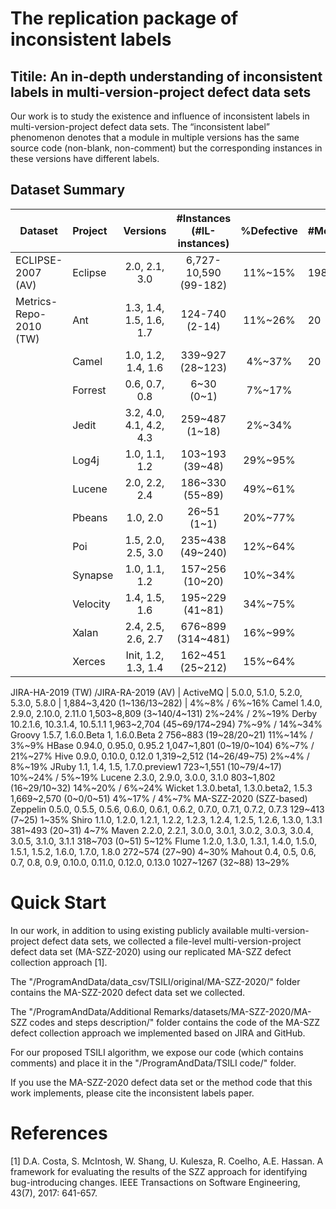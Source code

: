 # The replication package of inconsistent labels

## Titile: An in-depth understanding of inconsistent labels in multi-version-project defect data sets

Our work is to study the existence and influence of inconsistent labels in multi-version-project defect data sets.	The “inconsistent label” phenomenon denotes that a module in multiple versions has the same source code (non-blank, non-comment) but the corresponding instances in these versions have different labels.

## Dataset Summary

Dataset              | Project     | Versions            | #Instances (#IL-instances)     | %Defective | #Metrics
-------              | :------     | :------:            | :------------------------:     | :--------: | :-------
ECLIPSE-2007 (AV)    | Eclipse     | 2.0, 2.1, 3.0       |  6,727-10,590 (99-182)         | 11%~15%    | 198
Metrics-Repo-2010 (TW)	| Ant	| 1.3, 1.4, 1.5, 1.6, 1.7	| 124-740 (2-14)	| 11%~26% | 20
	| Camel	| 1.0, 1.2, 1.4, 1.6	| 339~927 (28~123)	| 4%~37% | 20
	| Forrest	| 0.6, 0.7, 0.8	| 6~30 (0~1)	| 7%~17%
	| Jedit	| 3.2, 4.0, 4.1, 4.2, 4.3	| 259~487 (1~18)	| 2%~34%
	| Log4j	| 1.0, 1.1, 1.2	| 103~193 (39~48)	| 29%~95%
	| Lucene	| 2.0, 2.2, 2.4	| 186~330 (55~89)	| 49%~61%
	| Pbeans	| 1.0, 2.0	| 26~51 (1~1)	| 20%~77%
	| Poi	| 1.5, 2.0, 2.5, 3.0	| 235~438 (49~240)	| 12%~64%
	| Synapse	| 1.0, 1.1, 1.2	| 157~256 (10~20)	| 10%~34%
	| Velocity	| 1.4, 1.5, 1.6	| 195~229 (41~81)	| 34%~75%
	| Xalan	| 2.4, 2.5, 2.6, 2.7	| 676~899 (314~481)	| 16%~99%
	| Xerces	| Init, 1.2, 1.3, 1.4	| 162~451 (25~212)	| 15%~64%
JIRA-HA-2019 (TW)
/JIRA-RA-2019 (AV) | ActiveMQ	| 5.0.0, 5.1.0, 5.2.0, 5.3.0, 5.8.0	| 1,884~3,420 (1~136/13~282)	| 4%~8% / 6%~16%
	Camel	1.4.0, 2.9.0, 2.10.0, 2.11.0	1,503~8,809 (3~140/4~131)	2%~24% / 2%~19%
	Derby	10.2.1.6, 10.3.1.4, 10.5.1.1	1,963~2,704 (45~69/174~294)	7%~9% / 14%~34%
	Groovy	1.5.7, 1.6.0.Beta 1, 1.6.0.Beta 2	756~883 (19~28/20~21)	11%~14% / 3%~9%
	HBase	0.94.0, 0.95.0, 0.95.2	1,047~1,801 (0~19/0~104)	6%~7% / 21%~27%
	Hive	0.9.0, 0.10.0, 0.12.0	1,319~2,512 (14~26/49~75)	2%~4% / 8%~19%
	JRuby	1.1, 1.4, 1.5, 1.7.0.preview1	723~1,551 (10~79/4~17)	10%~24% / 5%~19%
	Lucene	2.3.0, 2.9.0, 3.0.0, 3.1.0	803~1,802 (16~29/10~32)	14%~20% / 6%~24%
	Wicket	1.3.0.beta1, 1.3.0.beta2, 1.5.3	1,669~2,570 (0~0/0~51)	4%~17% / 4%~7%
MA-SZZ-2020 
(SZZ-based)	Zeppelin	0.5.0, 0.5.5, 0.5.6, 0.6.0, 0.6.1, 0.6.2, 0.7.0, 0.7.1, 0.7.2, 0.7.3	129~413 (7~25)	1~35%
	Shiro	1.1.0, 1.2.0, 1.2.1, 1.2.2, 1.2.3, 1.2.4, 1.2.5, 1.2.6, 1.3.0, 1.3.1	381~493 (20~31)	4~7%
	Maven	2.2.0, 2.2.1, 3.0.0, 3.0.1, 3.0.2, 3.0.3, 3.0.4, 3.0.5, 3.1.0, 3.1.1	318~703 (0~51)	5~12%
	Flume	1.2.0, 1.3.0, 1.3.1, 1.4.0, 1.5.0, 1.5.1, 1.5.2, 1.6.0, 1.7.0, 1.8.0	272~574 (27~90)	4~30%
	Mahout	0.4, 0.5, 0.6, 0.7, 0.8, 0.9, 0.10.0, 0.11.0, 0.12.0, 0.13.0	1027~1267 (32~88)	13~29%


# Quick Start
In our work, in addition to using existing publicly available multi-version-project defect data sets, we collected a file-level multi-version-project defect data set (MA-SZZ-2020) using our replicated MA-SZZ defect collection approach [1].

The "/ProgramAndData/data_csv/TSILI/original/MA-SZZ-2020/" folder contains the MA-SZZ-2020 defect data set we collected.

The "/ProgramAndData/Additional Remarks/datasets/MA-SZZ-2020/MA-SZZ codes and steps description/" folder contains the code of the MA-SZZ defect collection approach we implemented based on JIRA and GitHub.

For our proposed TSILI algorithm, we expose our code (which contains comments) and place it in the "/ProgramAndData/TSILI code/" folder.


If you use the MA-SZZ-2020 defect data set or the method code that this work implements, please cite the inconsistent labels paper.

# References
[1]	D.A. Costa, S. McIntosh, W. Shang, U. Kulesza, R. Coelho, A.E. Hassan. A framework for evaluating the results of the SZZ approach for identifying bug-introducing changes. IEEE Transactions on Software Engineering, 43(7), 2017: 641-657.
